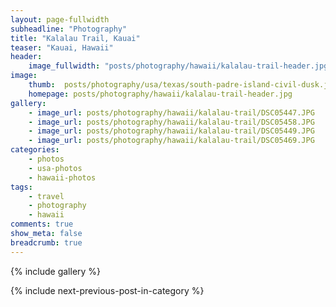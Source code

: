 ```yaml
---
layout: page-fullwidth
subheadline: "Photography"
title: "Kalalau Trail, Kauai"
teaser: "Kauai, Hawaii"
header:
    image_fullwidth: "posts/photography/hawaii/kalalau-trail-header.jpg"
image:
    thumb:  posts/photography/usa/texas/south-padre-island-civil-dusk.jpeg
    homepage: posts/photography/hawaii/kalalau-trail-header.jpg
gallery:
    - image_url: posts/photography/hawaii/kalalau-trail/DSC05447.JPG
    - image_url: posts/photography/hawaii/kalalau-trail/DSC05458.JPG
    - image_url: posts/photography/hawaii/kalalau-trail/DSC05449.JPG
    - image_url: posts/photography/hawaii/kalalau-trail/DSC05469.JPG
categories:
    - photos
    - usa-photos
    - hawaii-photos
tags:
    - travel
    - photography
    - hawaii
comments: true
show_meta: false
breadcrumb: true
---
```


{% include gallery %}


{% include next-previous-post-in-category %}